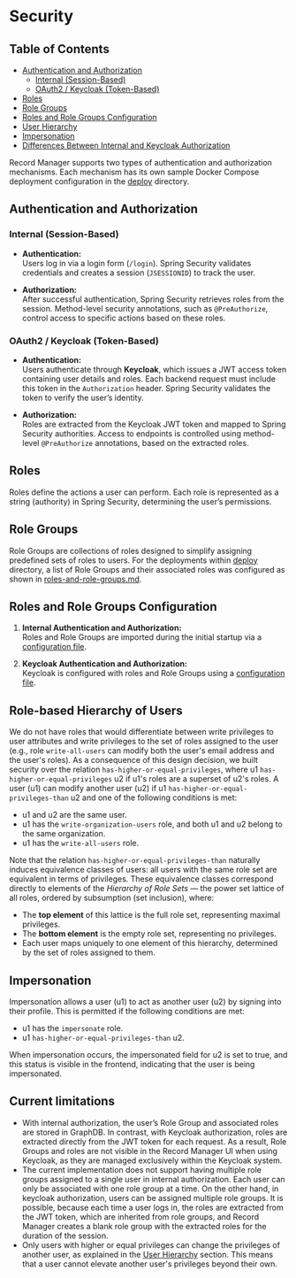 # Security

## Table of Contents

- [Authentication and Authorization](#authentication-and-authorization)
  - [Internal (Session-Based)](#internal-session-based)
  - [OAuth2 / Keycloak (Token-Based)](#oauth2--keycloak-token-based)
- [Roles](#roles)
- [Role Groups](#role-groups)
- [Roles and Role Groups Configuration](#roles-and-role-groups-configuration)
- [User Hierarchy](#user-hierarchy)
- [Impersonation](#impersonation)
- [Differences Between Internal and Keycloak Authorization](#differences-between-internal-and-keycloak-authorization)

Record Manager supports two types of authentication and authorization mechanisms.
Each mechanism has its own sample Docker Compose deployment configuration in the [deploy](../deploy) directory.

## Authentication and Authorization

### Internal (Session-Based)

- **Authentication:**  
  Users log in via a login form (`/login`). Spring Security validates credentials and creates a session (`JSESSIONID`) to track the user.

- **Authorization:**  
  After successful authentication, Spring Security retrieves roles from the session.
  Method-level security annotations, such as `@PreAuthorize`, control access to specific actions based on these roles.

### OAuth2 / Keycloak (Token-Based)

- **Authentication:**  
  Users authenticate through **Keycloak**, which issues a JWT access token containing user details and roles.
  Each backend request must include this token in the `Authorization` header. Spring Security validates the token to verify the user’s identity.

- **Authorization:**  
  Roles are extracted from the Keycloak JWT token and mapped to Spring Security authorities.
  Access to endpoints is controlled using method-level `@PreAuthorize` annotations, based on the extracted roles.

## Roles

Roles define the actions a user can perform. Each role is represented as a string (authority) in Spring Security, determining the user’s permissions.

## Role Groups

Role Groups are collections of roles designed to simplify assigning predefined sets of roles to users. For the deployments within [deploy](../deploy) directory,
a list of Role Groups and their associated roles was configured as shown in [roles-and-role-groups.md](roles-and-role-groups.md).

## Roles and Role Groups Configuration

1. **Internal Authentication and Authorization:**  
   Roles and Role Groups are imported during the initial startup via a [configuration file](../deploy/internal-auth/db-server/import/record-manager-app/role-groups.trig).

2. **Keycloak Authentication and Authorization:**  
   Keycloak is configured with roles and Role Groups using a [configuration file](../deploy/keycloak-auth/auth-server/realm-export.json).

## Role-based Hierarchy of Users

We do not have roles that would differentiate between write privileges to user attributes and write privileges to the set of roles assigned to the user (e.g., role `write-all-users` can modify both the user's email address and the user's roles).
As a consequence of this design decision, we built security over the relation `has-higher-or-equal-privileges`, where u1 `has-higher-or-equal-privileges` u2 if u1's roles are a superset of u2's roles.
A user (u1) can modify another user (u2) if u1 `has-higher-or-equal-privileges-than` u2 and one of the following conditions is met:

- u1 and u2 are the same user.
- u1 has the `write-organization-users` role, and both u1 and u2 belong to the same organization.
- u1 has the `write-all-users` role.

Note that the relation `has-higher-or-equal-privileges-than` naturally induces equivalence classes of users: all users with the same role set are equivalent in terms of privileges.
These equivalence classes correspond directly to elements of the _Hierarchy of Role Sets_ — the power set lattice of all roles, ordered by subsumption (set inclusion), where:

- The **top element** of this lattice is the full role set, representing maximal privileges.
- The **bottom element** is the empty role set, representing no privileges.
- Each user maps uniquely to one element of this hierarchy, determined by the set of roles assigned to them.

## Impersonation

Impersonation allows a user (u1) to act as another user (u2) by signing into their profile. This is permitted if the following conditions are met:

- u1 has the `impersonate` role.
- u1 `has-higher-or-equal-privileges-than` u2.

When impersonation occurs, the impersonated field for u2 is set to true, and this status is visible in the frontend, indicating that the user is being impersonated.

## Current limitations

- With internal authorization, the user’s Role Group and associated roles are stored in GraphDB. In contrast, with Keycloak authorization,
  roles are extracted directly from the JWT token for each request. As a result, Role Groups and roles are not visible in the Record Manager UI when using Keycloak,
  as they are managed exclusively within the Keycloak system.
- The current implementation does not support having multiple role groups assigned to a single user in internal authorization. Each user can only be associated with one role group at a time.
  On the other hand, in keycloak authorization, users can be assigned multiple role groups. It is possible, because each time a user logs in, the roles are extracted from the JWT token, which are inherited from role groups,
  and Record Manager creates a blank role group with the extracted roles for the duration of the session.
- Only users with higher or equal privileges can change the privileges of another user, as explained in the [User Hierarchy](#user-hierarchy) section.
  This means that a user cannot elevate another user's privileges beyond their own.

